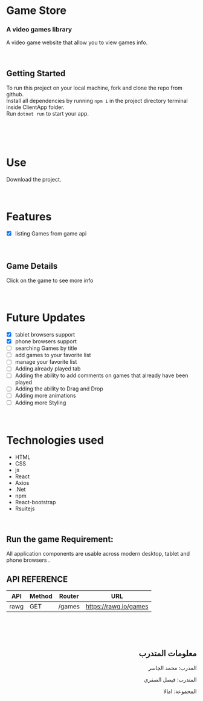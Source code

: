 # Game Store
### A video games library
A video game website that allow you to view games info.

<br>

## Getting Started
To run this project on your local machine, fork and clone the repo from github. <br>
Install all dependencies by running `npm i` in the project directory terminal inside ClientApp folder. <br>
Run `dotnet run` to start your app.<br>

<br><br><br>
# Use

Download the project.
<br><br><br>

# Features
- [x] listing Games from game api
<br><br><br>

## Game Details
Click on the game to see more info
<br><br><br>

# Future Updates

- [x] tablet browsers support
- [x] phone browsers support
- [ ] searching Games by title
- [ ] add games to your favorite list
- [ ] manage your favorite list
- [ ] Adding already played tab
- [ ] Adding the ability to add comments on games that already have been played
- [ ] Adding the ability to Drag and Drop
- [ ] Adding more animations
- [ ] Adding more Styling
<br><br><br>

# Technologies used 

- HTML
- CSS
- js
- React
- Axios
- .Net
- npm
- React-bootstrap
- Rsuitejs
<br>

## Run the game Requirement:

All application components are usable across modern desktop, tablet and phone browsers .
<br>

## API REFERENCE
 API | Method | Router | URL
-----|--------|--------|-----
rawg| GET    | /games  | https://rawg.io/games

<br><br><br>

<div align="right">

## معلومات المتدرب

المدرب: محمد الجاسر

المتدرب: فيصل الصقري

المجموعة: امالا

</div>


